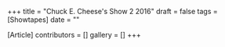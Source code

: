 +++
title = "Chuck E. Cheese's Show 2 2016"
draft = false
tags = [Showtapes]
date = ""

[Article]
contributors = []
gallery = []
+++